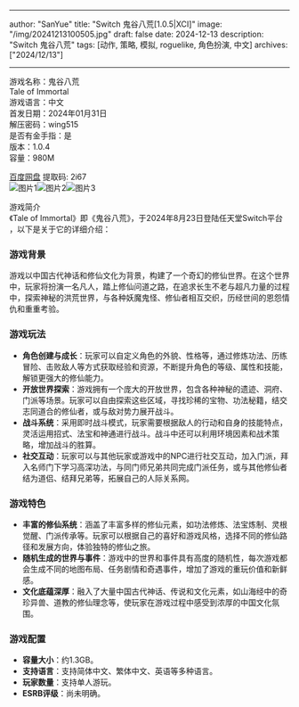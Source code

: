 
---
author: "SanYue"
title: "Switch 鬼谷八荒[1.0.5|XCI]"
image: "/img/20241213100505.jpg"
draft: false
date: 2024-12-13
description: "Switch 鬼谷八荒"
tags: [动作, 策略, 模拟, roguelike, 角色扮演, 中文]
archives: ["2024/12/13"]

---

游戏名称：鬼谷八荒   
Tale of Immortal    
游戏语言：中文  
首发日期：2024年01月31日  
解压密码：wing515  
是否有金手指：是  
版本：1.0.4   
容量：980M

[百度网盘](https://pan.baidu.com/s/1jqPqVz0BxAIk4rIOa0YxRA) 提取码: 2i67  
![图片1](/img/f9702c.jpg)![图片2](/img/29d45d.jpg)![图片3](/img/ed0449.jpg)  

游戏简介  
《Tale of Immortal》即《鬼谷八荒》，于2024年8月23日登陆任天堂Switch平台 ，以下是关于它的详细介绍：

### 游戏背景
游戏以中国古代神话和修仙文化为背景，构建了一个奇幻的修仙世界。在这个世界中，玩家将扮演一名凡人，踏上修仙问道之路，在追求长生不老与超凡力量的过程中，探索神秘的洪荒世界，与各种妖魔鬼怪、修仙者相互交织，历经世间的恩怨情仇和重重考验。

### 游戏玩法
- **角色创建与成长**：玩家可以自定义角色的外貌、性格等，通过修炼功法、历练冒险、击败敌人等方式获取经验和资源，不断提升角色的等级、属性和技能，解锁更强大的修仙能力。
- **开放世界探索**：游戏拥有一个庞大的开放世界，包含各种神秘的遗迹、洞府、门派等场景。玩家可以自由探索这些区域，寻找珍稀的宝物、功法秘籍，结交志同道合的修仙者，或与敌对势力展开战斗。
- **战斗系统**：采用即时战斗模式，玩家需要根据敌人的行动和自身的技能特点，灵活运用招式、法宝和神通进行战斗。战斗中还可以利用环境因素和战术策略，增加战斗的胜算。
- **社交互动**：玩家可以与其他玩家或游戏中的NPC进行社交互动，加入门派，拜入名师门下学习高深功法，与同门师兄弟共同完成门派任务，或与其他修仙者结为道侣、结拜兄弟等，拓展自己的人际关系网。

### 游戏特色
- **丰富的修仙系统**：涵盖了丰富多样的修仙元素，如功法修炼、法宝炼制、灵根觉醒、门派传承等。玩家可以根据自己的喜好和游戏风格，选择不同的修仙路径和发展方向，体验独特的修仙之旅。
- **随机生成的世界与事件**：游戏中的世界和事件具有高度的随机性，每次游戏都会生成不同的地图布局、任务剧情和奇遇事件，增加了游戏的重玩价值和新鲜感。
- **文化底蕴深厚**：融入了大量中国古代神话、传说和文化元素，如山海经中的奇珍异兽、道教的修仙理念等，使玩家在游戏过程中感受到浓厚的中国文化氛围。

### 游戏配置
- **容量大小**：约1.3GB。
- **支持语言**：支持简体中文、繁体中文、英语等多种语言。
- **玩家数量**：支持单人游玩。
- **ESRB评级**：尚未明确。

 
